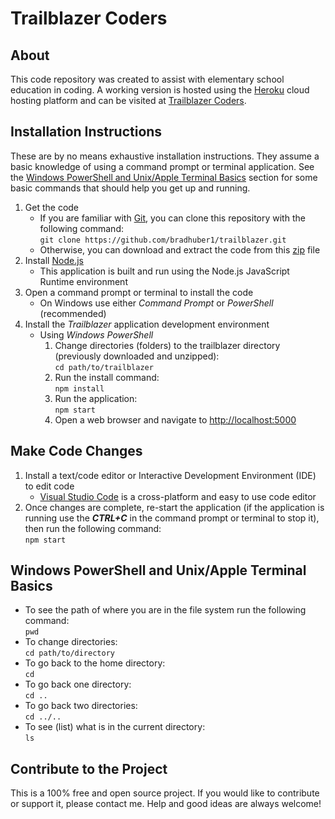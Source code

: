 # Trailblazer Coders

## About
This code repository was created to assist with elementary school education in coding. A working version is hosted using the [Heroku](https://www.heroku.com) cloud hosting platform and can be visited at [Trailblazer Coders](https://trailblazer-coders.herokuapp.com/).

## Installation Instructions
These are by no means exhaustive installation instructions. They assume a basic knowledge of using a command prompt or terminal application. See the [Windows PowerShell and Unix/Apple Terminal Basics](#windows-powerShell-and-unixapple-terminal-basics) section for some basic commands that should help you get up and running.

1. Get the code
    * If you are familiar with [Git](https://git-scm.com/), you can clone this repository with the following command:  
    `git clone https://github.com/bradhuber1/trailblazer.git`
    * Otherwise, you can download and extract the code from this [zip](https://github.com/bradhuber1/trailblazer/archive/refs/heads/main.zip) file 
2. Install [Node.js](https://nodejs.org/en/)
    * This application is built and run using the Node.js JavaScript Runtime environment
3. Open a command prompt or terminal to install the code
    * On Windows use either *Command Prompt* or *PowerShell* (recommended)
4. Install the *Trailblazer* application development environment
    * Using *Windows PowerShell*
        1. Change directories (folders) to the trailblazer directory (previously downloaded and unzipped):  
        `cd path/to/trailblazer`
        2. Run the install command:  
        `npm install`
        3. Run the application:  
        `npm start`
        4. Open a web browser and navigate to [http://localhost:5000](http://localhost:5000)

## Make Code Changes
1. Install a text/code editor or Interactive Development Environment (IDE) to edit code
    * [Visual Studio Code](https://code.visualstudio.com/) is a cross-platform and easy to use code editor
2. Once changes are complete, re-start the application (if the application is running use the ***CTRL+C*** in the command prompt or terminal to stop it), then run the following command:  
`npm start`

## Windows PowerShell and Unix/Apple Terminal Basics
* To see the path of where you are in the file system run the following command:  
`pwd`
* To change directories:  
`cd path/to/directory`
* To go back to the home directory:  
`cd`
* To go back one directory:  
`cd ..`
* To go back two directories:  
`cd ../..`
* To see (list) what is in the current directory:  
`ls`

## Contribute to the Project
This is a 100% free and open source project. If you would like to contribute or support it, please contact me. Help and good ideas are always welcome!
